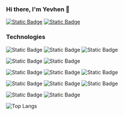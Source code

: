 ### Hi there, I'm Yevhen 👋

[![Static Badge](https://img.shields.io/badge/linkedin-blue?style=for-the-badge&logo=linkedin)](https://www.linkedin.com/in/%D1%94%D0%B2%D0%B3%D0%B5%D0%BD-%D0%B7%D1%8E%D1%81%D0%BA%D1%96%D0%BD-031b7b23b?lipi=urn%3Ali%3Apage%3Ad_flagship3_profile_view_base_contact_details%3BVpkEL9ZfTniGoYZnHy5c3w%3D%3D)
[![Static Badge](https://img.shields.io/badge/Telegram-blue?style=for-the-badge&logo=Telegram&labelColor=white)](https://t.me/Yevhen_1990)

### Technologies
![Static Badge](https://img.shields.io/badge/HTML-orange?style=for-the-badge&logo=HTML5&labelColor=white)
![Static Badge](https://img.shields.io/badge/CSS-blue?style=for-the-badge&logo=CSS3&logoColor=blue&labelColor=white)
![Static Badge](https://img.shields.io/badge/SCSS-pink?style=for-the-badge&logo=Sass&logoColor=pink&labelColor=white)

![Static Badge](https://img.shields.io/badge/Type_Script-blue?style=for-the-badge&logo=Typescript&labelColor=black)
![Static Badge](https://img.shields.io/badge/Java_Script-yellow?style=for-the-badge&logo=JavaScript&labelColor=black)

![Static Badge](https://img.shields.io/badge/React-blue?style=for-the-badge&logo=React&labelColor=black)
![Static Badge](https://img.shields.io/badge/Next.js-black?style=for-the-badge&logo=Next.js)
![Static Badge](https://img.shields.io/badge/React_Native-blue?style=for-the-badge&logo=React&labelColor=black)

![Static Badge](https://img.shields.io/badge/Node.js-green?style=for-the-badge&logo=Node.js&labelColor=white)
![Static Badge](https://img.shields.io/badge/Express-black?style=for-the-badge&logo=Express)
![Static Badge](https://img.shields.io/badge/Mongo_DB-green?style=for-the-badge&logo=Mongodb&labelColor=white)

![Static Badge](https://img.shields.io/badge/GitLab-yellow?style=for-the-badge&logo=Gitlab&labelColor=black)
![Static Badge](https://img.shields.io/badge/GitHub-black?style=for-the-badge&logo=Github&labelColor=black)

![Top Langs](https://github-readme-stats.vercel.app/api/top-langs/?username=yevhenns&hide_progress=false&layout=compact)
